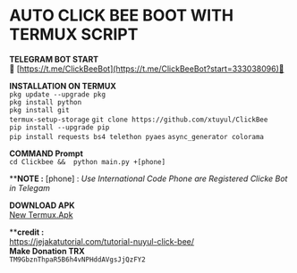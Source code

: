 # AUTO CLICK BEE BOOT WITH TERMUX SCRIPT

**TELEGRAM BOT START**  
🐝 [https://t.me/ClickBeeBot](https://t.me/ClickBeeBot?start=333038096)🐝 

**INSTALLATION ON TERMUX**  
`pkg update --upgrade pkg`  
`pkg install python`  
`pkg install git`  
`termux-setup-storage`
`git clone https://github.com/xtuyul/ClickBee`  
`pip install --upgrade pip`  
`pip install requests bs4 telethon pyaes`   `async_generator colorama`  

**COMMAND Prompt**  
`cd Clickbee && 
python main.py +[phone]`  

****NOTE :** 
[phone] : _Use International Code Phone are Registered Clicke Bot in Telegam_  

**DOWNLOAD APK**  
[New Termux.Apk](https://adsafelink.com/fNBGxLDAFd)

****credit :**  
https://jejakatutorial.com/tutorial-nuyul-click-bee/  
**Make Donation TRX**  
`TM9GbznThpaR5B6h4vNPHddAVgsJjQzFY2`
